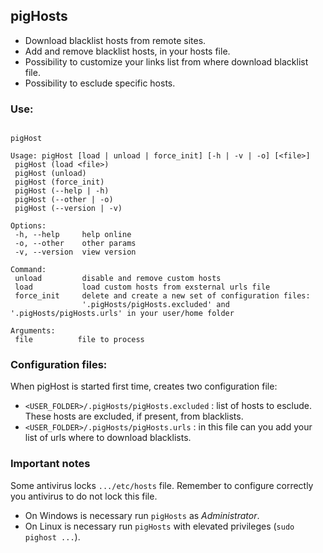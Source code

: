 ## pigHosts

- Download blacklist hosts from remote sites.
- Add and remove blacklist hosts, in your hosts file.
- Possibility to customize your links list from where download blacklist file.
- Possibility to esclude specific hosts.

### Use: 

```

pigHost

Usage: pigHost [load | unload | force_init] [-h | -v | -o] [<file>]
 pigHost (load <file>)
 pigHost (unload)
 pigHost (force_init)
 pigHost (--help | -h)
 pigHost (--other | -o)
 pigHost (--version | -v)

Options:
 -h, --help     help online
 -o, --other    other params
 -v, --version  view version

Command:
 unload         disable and remove custom hosts
 load           load custom hosts from exsternal urls file 
 force_init     delete and create a new set of configuration files:
                '.pigHosts/pigHosts.excluded' and '.pigHosts/pigHosts.urls' in your user/home folder

Arguments:
 file          file to process

```

### Configuration files: 

When pigHost is started first time, creates two configuration file:

- `<USER_FOLDER>/.pigHosts/pigHosts.excluded` : list of hosts to esclude. These hosts are excluded, if present, from blacklists.
- `<USER_FOLDER>/.pigHosts/pigHosts.urls` : in this file can you add your list of urls where to download blacklists.

### Important notes

Some antivirus locks `.../etc/hosts` file. Remember to configure correctly you antivirus to do not lock this file.

- On Windows is necessary run `pigHosts` as _Administrator_.
- On Linux is necessary run `pigHosts` with elevated privileges (`sudo pighost ...`).

